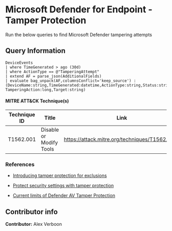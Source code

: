 # Microsoft Defender for Endpoint - Tamper Protection

Run the below queries to find Microsoft Defender tampering attempts

## Query Information


```
DeviceEvents
| where TimeGenerated > ago (30d)
| where ActionType == @"TamperingAttempt"
| extend AF = parse_json(AdditionalFields)
| evaluate bag_unpack(AF,columnsConflict='keep_source') : (DeviceName:string,TimeGenerated:datetime,ActionType:string,Status:string, TamperingAction:long,Target:string)
```

#### MITRE ATT&CK Technique(s)

| Technique ID | Title    | Link    |
| ---  | --- | --- |
| T1562.001 | Disable or Modify Tools | https://attack.mitre.org/techniques/T1562/001/ |


### References

- [Introducing tamper protection for exclusions](https://techcommunity.microsoft.com/t5/microsoft-defender-for-endpoint/introducing-tamper-protection-for-exclusions/ba-p/3713761)

- [Protect security settings with tamper protection](https://learn.microsoft.com/en-us/microsoft-365/security/defender-endpoint/prevent-changes-to-security-settings-with-tamper-protection?view=o365-worldwide)

- [Current limits of Defender AV Tamper Protection](https://cloudbrothers.info/en/current-limits-defender-av-tamper-protection/)



## Contributor info

**Contributor:** Alex Verboon









